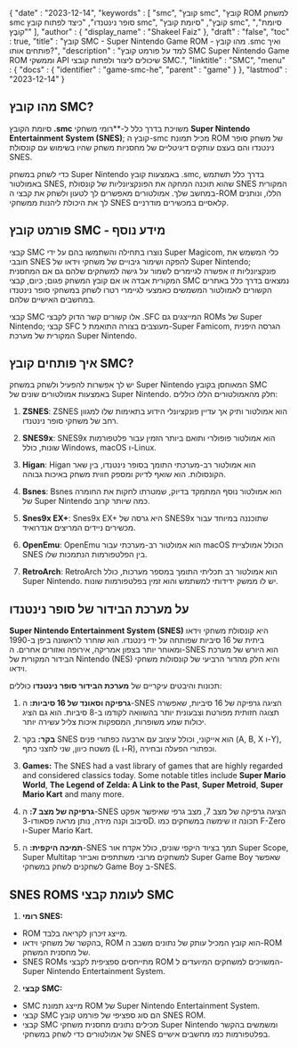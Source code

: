 {
   "date" : "2023-12-14",
   "keywords" : [
"smc",
"קובץ smc",
"קובץ ROM למשחק smc סופר נינטנדו",
"כיצד לפתוח קובץ smc",
"קוֹבֶץ",
"סיומת קובץ smc",
"סיומת",
"קוֹבֶץ"
],
   "author" : {
      "display_name" : "Shakeel Faiz"
},
   "draft" : "false",
   "toc" : true,
   "title" : "קובץ SMC - Super Nintendo Game ROM - מהו קובץ .smc ואיך פותחים אותו?",
   "description" : "למד על פורמט קובץ SMC Super Nintendo Game ROM וממשקי API שיכולים ליצור ולפתוח קובצי SMC.",
   "linktitle" : "SMC",
   "menu" : {
      "docs" : {
         "identifier" : "game-smc-he",
         "parent" : "game"
}
},
   "lastmod" : "2023-12-14"
}

## מהו קובץ SMC?

סיומת הקובץ **.smc** משויכת בדרך כלל ל-**רומי משחקי **Super Nintendo Entertainment System (SNES)**; קובץ ה-smc מכיל תמונת ROM של משחק סופר נינטנדו והם בעצם עותקים דיגיטליים של מחסניות משחק שהיו בשימוש עם קונסולת SNES.

כדי לשחק במשחק Super Nintendo באמצעות קובץ .smc, בדרך כלל תשתמש באמולטור SNES, שהוא תוכנה המחקה את הפונקציונליות של קונסולת SNES המקורית במחשב שלך. אמולטורים מאפשרים לך לטעון ולשחק את קבצי ה-ROM הללו, ונותנים לך את היכולת ליהנות ממשחקי SNES קלאסיים במכשירים מודרניים.

## פורמט קובץ SMC - מידע נוסף

קבצי SMC נוצרו בתחילה והשתמשו בהם על ידי Super Magicom, כלי המשמש את חובבי SNES להפקה ושימור גיבויים של משחקי וידאו של Super Nintendo; פונקציונליות זו אפשרה לגיימרים לשמור על גישה למשחקים שלהם גם אם המחסנית המקורית אבדה או אם קובץ המשחק פגום; כיום, קבצי SMC נמצאים בדרך כלל באתרים הקשורים לאמולטור המשמשים כאמצעי לגיימרי רטרו לשחק במשחקי סופר נינטנדו במחשבים האישיים שלהם.

קבצי SMC אלו קשורים קשר הדוק לקבצי .SFC המייצגים גם ROMs של Super Nintendo; קבצי SFC מעוצבים בצורה התואמת ל-Super Famicom, הגרסה היפנית המקורית של מערכת Super Nintendo.

## איך פותחים קובץ SMC?

יש לך אפשרות להפעיל ולשחק במשחק Super Nintendo המאוחסן בקובץ SMC באמצעות אמולטורים שונים של Super Nintendo. חלק מהאמולטורים הללו כוללים:

1.  **ZSNES**: ZSNES הוא אמולטור ותיק אך עדיין פונקציונלי הידוע בתאימות שלו למגוון רחב של משחקי סופר נינטנדו.
    
2.  **SNES9x**: SNES9x הוא אמולטור פופולרי ותואם ביותר הזמין עבור פלטפורמות שונות, כולל Windows, macOS ו-Linux.
    
3.  **Higan**: Higan הוא אמולטור רב-מערכתי התומך בסופר נינטנדו, בין שאר הקונסולות. הוא שואף לדיוק ומספק חווית משחק באיכות גבוהה.
    
4.  **Bsnes**: Bsnes הוא אמולטור נוסף המתמקד בדיוק, שמטרתו לחקות את החומרה של Super Nintendo כמה שיותר קרוב.
    
5.  **Snes9x EX+**: Snes9x EX+ היא גרסה של SNES9x שתוכננה במיוחד עבור מכשירים ניידים המריצים אנדרואיד.
    
6.  **OpenEmu**: OpenEmu הוא אמולטור רב-מערכתי עבור macOS הכולל אמולציית SNES בין הפלטפורמות הנתמכות שלו.
    
7.  **RetroArch**: RetroArch הוא אמולטור רב תכליתי התומך במספר מערכות, כולל Super Nintendo. יש לו ממשק ידידותי למשתמש והוא זמין בפלטפורמות שונות.

## על מערכת הבידור של סופר נינטנדו

**Super Nintendo Entertainment System (SNES)** היא קונסולת משחקי וידאו ביתית של 16 סיביות שפותחה על ידי נינטנדו. הוא שוחרר לראשונה ביפן ב-1990 ומאוחר יותר בצפון אמריקה, אירופה ואזורים אחרים. ה-SNES הוא היורש של מערכת הבידור המקורית של Nintendo (NES) והיא חלק מהדור הרביעי של קונסולות משחקי וידאו.

תכונות והיבטים עיקריים של **מערכת הבידור סופר נינטנדו** כוללים:

1.  **גרפיקה וסאונד של 16 סיביות:** ה-SNES הציגה גרפיקה של 16 סיביות, שאפשרה תצוגה חזותית מפורטת וצבעונית יותר בהשוואה לקודמו ב-8 סיביות. הוא גם הציג יכולות שמע משופרות, המספקות איכות צליל עשירה יותר.
    
2.  **בקר:** בקר SNES הוא אייקוני, וכולל עיצוב עם ארבעה כפתורי פנים (A, B, X ו-Y), משטח כיוון, שני לחצני כתף (L ו-R), וכפתורי הפעלה ובחירה.
    
3.  **Games:** The SNES had a vast library of games that are highly regarded and considered classics today. Some notable titles include **Super Mario World**, **The Legend of Zelda: A Link to the Past**, **Super Metroid**, **Super Mario Kart** and many more.
    
4.  **גרפיקה של מצב 7:** ה-SNES הציגה גרפיקה של מצב 7, מצב גרפי שאיפשר אפקט סיבוב וקנה מידה, נותן מראה פסאודו-3D. תכונה זו שימשה במשחקים כמו F-Zero ו-Super Mario Kart.
    
5.  **תמיכה היקפית:** ה-SNES תמך בציוד היקפי שונים, כולל אקדח אור Super Scope, Super Multitap למשחקים מרובי משתתפים ואביזר Super Game Boy שאפשר לשחקנים לשחק במשחקי Game Boy ב-SNES.

## SNES ROMS לעומת קבצי SMC

1.  **רומי SNES:**
    
- ROM מייצג זיכרון לקריאה בלבד.
- בהקשר של משחקי וידאו, ROM הוא קובץ המכיל עותק של נתונים משבב ה-ROM של מחסנית המשחק.
- SNES ROMs מתייחסים ספציפית לקבצי ROM המשויכים למשחקים המיועדים ל-Super Nintendo Entertainment System.
2.  **קבצי SMC:**
    
- SMC מייצג תמונת ROM של Super Nintendo Entertainment System.
- קבצי SMC הם סוג ספציפי של פורמט קובץ SNES ROM.
- קבצי SMC מכילים נתונים מחסנית משחקי Super Nintendo ומשמשים בהקשר של אמולטורים כדי לשחק במשחקי SNES בפלטפורמות כמו מחשבים אישיים.

